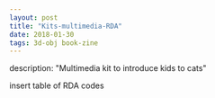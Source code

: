 ```yaml
---
layout: post
title: "Kits-multimedia-RDA"
date: 2018-01-30
tags: 3d-obj book-zine
---
```


<div class="show"> description: "Multimedia kit to introduce kids to cats" </div>

insert table of RDA codes
